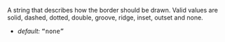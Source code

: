 A string that describes how the border should be drawn.  Valid values are solid, dashed, dotted, double, groove, ridge, inset, outset and none.

* _default:_ <samp class="string">“none”</samp>